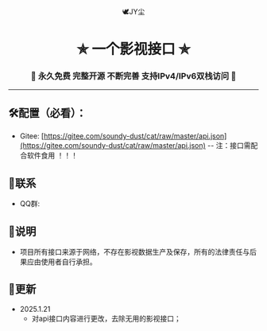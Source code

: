 <p align="center">🕊️JY尘</p>
<h1 align="center"> ✯ 一个影视接口 ✯ </h1>
<h3 align="center">🔕 永久免费 完整开源 不断完善 支持IPv4/IPv6双栈访问 🔕</h3>

---

## 🛠️配置（必看）：
  - Gitee: [https://gitee.com/soundy-dust/cat/raw/master/api.json](https://gitee.com/soundy-dust/cat/raw/master/api.json)
  -- 注：接口需配合软件食用 ！！！

## 📱联系
- QQ群: []()

## 📖说明
- 项目所有接口来源于网络，不存在影视数据生产及保存，所有的法律责任与后果应由使用者自行承担。

## 📔更新
- 2025.1.21
  - 对api接口内容进行更改，去除无用的影视接口；
